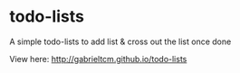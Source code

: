 # todo-lists
A simple todo-lists to add list & cross out the list once done

View here: http://gabrieltcm.github.io/todo-lists
